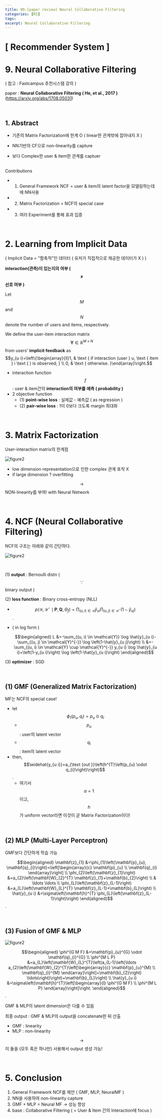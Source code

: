 ```yaml
---
title: 09.[paper review] Neural Collaborative Filtering
categories: [RS]
tags: 
excerpt: Neural Collaborative Filtering
---
```


<script src="https://cdn.mathjax.org/mathjax/latest/MathJax.js?config=TeX-AMS-MML_HTMLorMML" type="text/javascript"></script>

# [ Recommender System ]

# 9. Neural Collaborative Filtering

( 참고 : Fastcampus 추천시스템 강의 )

paper : **Neural Collaborative Filtering ( He, et al., 2017 )** (https://arxiv.org/abs/1708.05031)

<br>

## 1. Abstract

- 기존의 Matrix Factorization에 한계 O ( linear한 관계밖에 잡아내지 X )

- NN기반의 CF으로 non-linearity를 capture

- 보다 Complex한 user & item한 관계를 captuer

<br>Contributions

- 1) General Framework NCF = user & item의 latent factor을 모델링하는데에 NN사용
- 2) Matrix Factorization =  NCF의 special case
- 3) 여러 Experiment를 통해 효과 입증

<br>

# 2. Learning from Implicit Data

( Implicit Data  = "함축적"인 데이터 ( 유저가 직접적으로 제공한 데이터가 X ) )

**interaction(관측)이 있는지의 여부 ( $$\neq$$ 선호 여부 )**

Let $$M$$ and $$N$$ denote the number of users and items, respectively. 

We define the user-item interaction matrix $$\mathbf{Y} \in \mathbb{R}^{M \times N}$$ from users' **implicit feedback** as $$y_{u i}=\left\{\begin{array}{ll}1, & \text { if interaction (user } u, \text { item } i \text { ) is observed; } \\ 0, & \text { otherwise. }\end{array}\right.$$

- interaction function $$f$$ : user & item간의 **interaction의 여부를 예측 ( probability )**
- 2 objective function
  - (1) **point-wise loss** : 실제값 - 예측값 ( as regression )
  - (2) **pair-wise loss** : 1이 0보다 크도록 margin 최대화

<br>

# 3. Matrix Factorization

User-interaction matrix의 한계점

![figure2](/assets/img/recsys/9-1.png)

- low dimension representation으로 인한 complex 관계 포착 X
- if large dimension ? overfitting

$$\rightarrow$$ NON-linearity를 부여! with Neural Network

<br>

# 4. NCF (Neural Collaborative Filtering)

NCF의 구조는 아래와 같이 간단하다.

![figure2](/assets/img/recsys/9-2.png)

<br>

(1) **output** : Bernoulli distn ( $$\because$$ binary output )

(2) **loss function** : Binary cross-entropy  (NLL)

- $$p\left(\mathcal{Y}, \mathcal{Y}^{-} \mid \mathbf{P}, \mathbf{Q}, \Theta_{f}\right)=\prod_{(u, i) \in \mathcal{Y}} \hat{y}_{u i} \prod_{(u, j) \in \mathcal{Y}^{-}}\left(1-\hat{y}_{u j}\right)$$.

- ( in log form )

  $$\begin{aligned}
  L &=-\sum_{(u, i) \in \mathcal{Y}} \log \hat{y}_{u i}-\sum_{(u, j) \in \mathcal{Y}^{-}} \log \left(1-\hat{y}_{u j}\right) \\
  &=-\sum_{(u, i) \in \mathcal{Y} \cup \mathcal{Y}^{-}} y_{u i} \log \hat{y}_{u i}+\left(1-y_{u i}\right) \log \left(1-\hat{y}_{u i}\right)
  \end{aligned}$$

(3) **optimizer** : SGD

<br>

## (1) GMF (Generalized Matrix Factorization)

MF는 NCF의 special case!

- let $$\phi_{1}\left(p_{u}, q_{i}\right)=p_{u} \odot q_{i}$$
  - $$p_u$$ : user의 latent vector
  - $$q_i$$ : item의 latent vector
- then, $$\widehat{y_{u i}}=a_{\text {out }}\left(h^{T}\left(p_{u} \odot q_{i}\right)\right)$$.
  - 여기서 $$a=1$$이고, $$h$$가 uniform vector라면 이것이 곧 Matrix Factorization이다!

<br>

## (2) MLP (Multi-Layer Perceptron)

GMF보다 간단하게 학습 가능

$$\begin{aligned}
\mathbf{z}_{1} &=\phi_{1}\left(\mathbf{p}_{u}, \mathbf{q}_{i}\right)=\left[\begin{array}{c}
\mathbf{p}_{u} \\
\mathbf{q}_{i}
\end{array}\right] \\
\phi_{2}\left(\mathbf{z}_{1}\right) &=a_{2}\left(\mathbf{W}_{2}^{T} \mathbf{z}_{1}+\mathbf{b}_{2}\right) \\
& \ldots \ldots \\
\phi_{L}\left(\mathbf{z}_{L-1}\right) &=a_{L}\left(\mathbf{W}_{L}^{T} \mathbf{z}_{L-1}+\mathbf{b}_{L}\right) \\
\hat{y}_{u i} &=\sigma\left(\mathbf{h}^{T} \phi_{L}\left(\mathbf{z}_{L-1}\right)\right)
\end{aligned}$$.

<br>

## (3) Fusion of GMF  & MLP

![figure2](/assets/img/recsys/9-3.png)


$$\begin{aligned}
\phi^{G M F} &=\mathbf{p}_{u}^{G} \odot \mathbf{q}_{i}^{G} \\
\phi^{M L P} &=a_{L}\left(\mathbf{W}_{L}^{T}\left(a_{L-1}\left(\ldots a_{2}\left(\mathbf{W}_{2}^{T}\left[\begin{array}{c}
\mathbf{p}_{u}^{M} \\
\mathbf{q}_{i}^{M}
\end{array}\right]+\mathbf{b}_{2}\right) \ldots\right)\right)+\mathbf{b}_{L}\right) \\
\hat{y}_{u i} &=\sigma\left(\mathbf{h}^{T}\left[\begin{array}{l}
\phi^{G M F} \\
\phi^{M L P}
\end{array}\right]\right.
\end{aligned}$$.

GMF & MLP의 latent dimension은 다를 수 있음

최종 output : GMF & MLP의 output을 concatenate한 뒤 산출

- GMF : linearity
- MLP : non-linearity

$$\rightarrow$$ 이 둘을 (모두 혹은 하나만) 사용해서 output 생성 가능!

<br>

# 5. Conclusion

1. General Framework NCF를 제안 ( GMF, MLP, NeuralMF )
2. NN을 사용하여 non-linearity capture
3. GMF + MLP = Neural MF $\rightarrow$ 성능 향상
4. base : Collaborative Filtering ( = User & Item 간의 Interaction에 focus )

